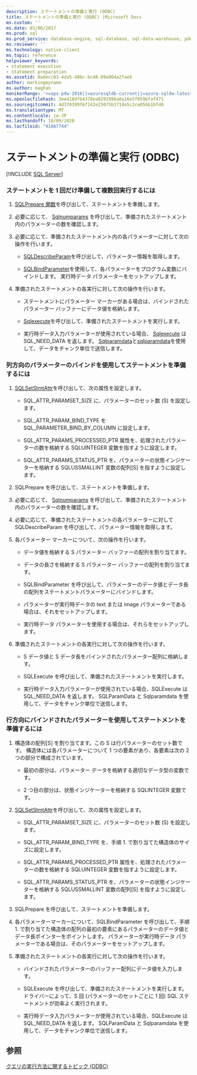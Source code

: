 ```yaml
---
description: ステートメントの準備と実行 (ODBC)
title: ステートメントの準備と実行 (ODBC) |Microsoft Docs
ms.custom: ''
ms.date: 03/06/2017
ms.prod: sql
ms.prod_service: database-engine, sql-database, sql-data-warehouse, pdw
ms.reviewer: ''
ms.technology: native-client
ms.topic: reference
helpviewer_keywords:
- statement execution
- statement preparation
ms.assetid: 0adecc63-4da5-486c-bc48-09a004a2fae6
author: markingmyname
ms.author: maghan
monikerRange: '>=aps-pdw-2016||=azuresqldb-current||=azure-sqldw-latest||>=sql-server-2016||=sqlallproducts-allversions||>=sql-server-linux-2017||=azuresqldb-mi-current'
ms.openlocfilehash: 3ee418dfb4378ea0291996a0a16e5f0596faf471
ms.sourcegitcommit: 4d370399f6f142e25075b3714e5c2ce056b1bfd0
ms.translationtype: MT
ms.contentlocale: ja-JP
ms.lasthandoff: 10/09/2020
ms.locfileid: "91867744"
---
```

# <a name="prepare-and-execute-a-statement-odbc"></a>ステートメントの準備と実行 (ODBC)
[!INCLUDE [SQL Server](../../../includes/applies-to-version/sql-asdb-asdbmi-asa-pdw.md)]

    
### <a name="to-prepare-a-statement-once-and-then-execute-it-multiple-times"></a>ステートメントを 1 回だけ準備して複数回実行するには  
  
1.  [SQLPrepare 関数](../../../odbc/reference/syntax/sqlprepare-function.md)を呼び出して、ステートメントを準備します。  
  
2.  必要に応じて、 [Sqlnumparams](../../../odbc/reference/syntax/sqlnumparams-function.md) を呼び出して、準備されたステートメント内のパラメーターの数を確認します。  
  
3.  必要に応じて、準備されたステートメント内の各パラメーターに対して次の操作を行います。  
  
    -   [SQLDescribeParam](../../../relational-databases/native-client-odbc-api/sqldescribeparam.md)を呼び出して、パラメーター情報を取得します。  
  
    -   [SQLBindParameter](../../../relational-databases/native-client-odbc-api/sqlbindparameter.md)を使用して、各パラメーターをプログラム変数にバインドします。 実行時データ パラメーターをセットアップします。  
  
4.  準備されたステートメントの各実行に対して次の操作を行います。  
  
    -   ステートメントにパラメーター マーカーがある場合は、バインドされたパラメーター バッファーにデータ値を格納します。  
  
    -   [Sqlexecute](../../../odbc/reference/syntax/sqlexecute-function.md)を呼び出して、準備されたステートメントを実行します。  
  
    -   実行時データ入力パラメーターが使用されている場合、 [Sqlexecute](../../../odbc/reference/syntax/sqlexecute-function.md) は SQL_NEED_DATA を返します。 [Sqlparamdata](../../../odbc/reference/syntax/sqlparamdata-function.md)と[sqlparamdata](../../../relational-databases/native-client-odbc-api/sqlputdata.md)を使用して、データをチャンク単位で送信します。  
  
### <a name="to-prepare-a-statement-with-column-wise-parameter-binding"></a>列方向のパラメーターのバインドを使用してステートメントを準備するには  
  
1.  [SQLSetStmtAttr](../../../relational-databases/native-client-odbc-api/sqlsetstmtattr.md)を呼び出して、次の属性を設定します。  
  
    -   SQL_ATTR_PARAMSET_SIZE に、パラメーターのセット数 (S) を設定します。  
  
    -   SQL_ATTR_PARAM_BIND_TYPE を SQL_PARAMETER_BIND_BY_COLUMN に設定します。  
  
    -   SQL_ATTR_PARAMS_PROCESSED_PTR 属性を、処理されたパラメーターの数を格納する SQLUINTEGER 変数を指すように設定します。  
  
    -   SQL_ATTR_PARAMS_STATUS_PTR を、パラメーターの状態インジケーターを格納する SQLUSSMALLINT 変数の配列[S] を指すように設定します。  
  
2.  SQLPrepare を呼び出して、ステートメントを準備します。  
  
3.  必要に応じて、 [Sqlnumparams](../../../odbc/reference/syntax/sqlnumparams-function.md) を呼び出して、準備されたステートメント内のパラメーターの数を確認します。  
  
4.  必要に応じて、準備されたステートメントの各パラメーターに対して SQLDescribeParam を呼び出して、パラメーター情報を取得します。  
  
5.  各パラメーター マーカーについて、次の操作を行います。  
  
    -   データ値を格納する S パラメーター バッファーの配列を割り当てます。  
  
    -   データの長さを格納する S パラメーター バッファーの配列を割り当てます。  
  
    -   SQLBindParameter を呼び出して、パラメーターのデータ値とデータ長の配列をステートメントパラメーターにバインドします。  
  
    -   パラメーターが実行時データの text または image パラメーターである場合は、それをセットアップします。  
  
    -   実行時データ パラメーターを使用する場合は、それらをセットアップします。  
  
6.  準備されたステートメントの各実行に対して次の操作を行います。  
  
    -   S データ値と S データ長をバインドされたパラメーター配列に格納します。  
  
    -   SQLExecute を呼び出して、準備されたステートメントを実行します。  
  
    -   実行時データ入力パラメーターが使用されている場合、SQLExecute は SQL_NEED_DATA を返します。 SQLParamData と Sqlparamdata を使用して、データをチャンク単位で送信します。  
  
### <a name="to-prepare-a-statement-with-row-wise-bound-parameters"></a>行方向にバインドされたパラメーターを使用してステートメントを準備するには  
  
1.  構造体の配列[S] を割り当てます。この S は行パラメーターのセット数です。 構造体には各パラメーターについて 1 つの要素があり、各要素は次の 2 つの部分で構成されています。  
  
    -   最初の部分は、パラメーター データを格納する適切なデータ型の変数です。  
  
    -   2 つ目の部分は、状態インジケーターを格納する SQLINTEGER 変数です。  
  
2.  [SQLSetStmtAttr](../../../relational-databases/native-client-odbc-api/sqlsetstmtattr.md)を呼び出して、次の属性を設定します。  
  
    -   SQL_ATTR_PARAMSET_SIZE に、パラメーターのセット数 (S) を設定します。  
  
    -   SQL_ATTR_PARAM_BIND_TYPE を、手順 1. で割り当てた構造体のサイズに設定します。  
  
    -   SQL_ATTR_PARAMS_PROCESSED_PTR 属性を、処理されたパラメーターの数を格納する SQLUINTEGER 変数を指すように設定します。  
  
    -   SQL_ATTR_PARAMS_STATUS_PTR を、パラメーターの状態インジケーターを格納する SQLUSSMALLINT 変数の配列[S] を指すように設定します。  
  
3.  SQLPrepare を呼び出して、ステートメントを準備します。  
  
4.  各パラメーターマーカーについて、SQLBindParameter を呼び出して、手順 1. で割り当てた構造体の配列の最初の要素にあるパラメーターのデータ値とデータ長ポインターをポイントします。 パラメーターが実行時データ パラメーターである場合は、そのパラメーターをセットアップします。  
  
5.  準備されたステートメントの各実行に対して次の操作を行います。  
  
    -   バインドされたパラメーターのバッファー配列にデータ値を入力します。  
  
    -   SQLExecute を呼び出して、準備されたステートメントを実行します。 ドライバーによって、S 回 (パラメーターのセットごとに 1 回) SQL ステートメントが効率よく実行されます。  
  
    -   実行時データ入力パラメーターが使用されている場合、SQLExecute は SQL_NEED_DATA を返します。 SQLParamData と Sqlparamdata を使用して、データをチャンク単位で送信します。  
  
## <a name="see-also"></a>参照  
 [クエリの実行方法に関するトピック &#40;ODBC&#41;](../../../relational-databases/native-client-odbc-how-to/execute-queries/executing-queries-how-to-topics-odbc.md)  
  
